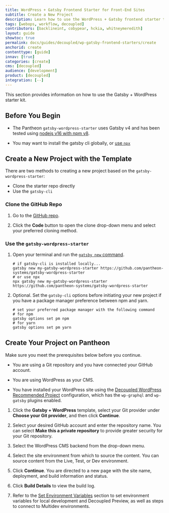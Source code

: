 ```yaml
---
title: WordPress + Gatsby Frontend Starter for Front-End Sites
subtitle: Create a New Project
description: Learn how to use the WordPress + Gatsby frontend starter to create a new project.
tags: [webops, workflow, decoupled]
contributors: [backlineint, cobypear, hckia, whitneymeredith]
layout: guide
showtoc: true
permalink: docs/guides/decoupled/wp-gatsby-frontend-starters/create
anchorid: create
contenttype: [guide]
innav: [true]
categories: [create]
cms: [decoupled]
audience: [development]
product: [decoupled]
integration: [--]
---
```


This section provides information on how to use the Gatsby + WordPress starter kit.

## Before You Begin

- The Pantheon `gatsby-wordpress-starter` uses Gatsby v4 and has been tested using [nodejs v16 with npm v8](https://nodejs.org/en/download/).

- You may want to install the gatsby cli globally, or [use `npx`](https://www.npmjs.com/package/npx)

## Create a New Project with the Template

There are two methods to creating a new project based on the
`gatsby-wordpress-starter`:

- Clone the starter repo directly
- Use the `gatsby-cli`

### Clone the GitHub Repo

1. Go to the [GitHub repo](https://github.com/pantheon-systems/gatsby-wordpress-starter).

1. Click the **Code** button to open the clone drop-down menu and select your preferred cloning method.

### Use the `gatsby-wordpress-starter`

1. Open your terminal and run the [`gatsby new` command](https://www.gatsbyjs.com/docs/reference/gatsby-cli/#creating-a-site-from-a-starter).

    ```shell
    # if gatsby-cli is installed locally...
    gatsby new my-gatsby-wordpress-starter https://github.com/pantheon-systems/gatsby-wordpress-starter
    # or use npx
    npx gatsby new my-gatsby-wordpress-starter https://github.com/pantheon-systems/gatsby-wordpress-starter
    ```

1. Optional. Set the `gatsby-cli` options before initiating your new project if you have a package manager preference between npm and yarn.

    ```shell
    # set your preferred package manager with the following command
    # for npm
    gatsby options set pm npm
    # for yarn
    gatsby options set pm yarn
    ```

<Partial file="decoupled-create-in-dashboard.md" />

## Create Your Project on Pantheon

Make sure you meet the prerequisites below before you continue.

* You are using a Git repository and you have connected your GitHub account.

* You are using WordPress as your CMS.

* You have installed your WordPress site using the [Decoupled WordPress Recommended Project](https://github.com/pantheon-upstreams/decoupled-wordpress-composer-managed) configuration, which has the `wp-graphql` and `wp-gatsby` plugins enabled.

1. Click the **Gatsby + WordPress** template, select your Git provider under **Choose your Git provider**, and then click **Continue**.

1. Select your desired GitHub account and enter the repository name. You can select **Make this a private repository** to provide greater security for your Git repository.

1. Select the WordPress CMS backend from the drop-down menu.

1. Select the site environment from which to source the content. You can source content from the Live, Test, or Dev environment.

1. Click **Continue**. You are directed to a new page with the site name, deployment, and build information and status.

1. Click **Build Details** to view the build log.

1. Refer to the [Set Environment Variables](/guides/decoupled/wp-gatsby-frontend-starters/environment-variables) section to set environment variables for local development and Decoupled Preview, as well as steps to connect to Multidev environments.